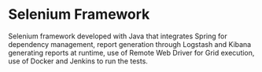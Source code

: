 # Selenium Framework 

Selenium framework developed with Java that integrates Spring for dependency management, report generation through Logstash and Kibana generating reports at runtime, use of Remote Web Driver for Grid execution, use of Docker and Jenkins to run the tests.

